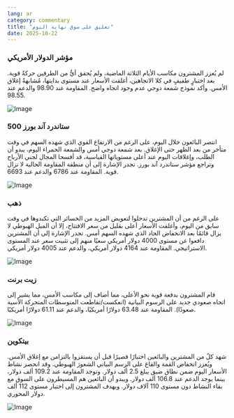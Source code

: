 ```yaml
---
lang: ar
category: commentary
title: "تعليق على سوق نهاية اليوم"
date: 2025-10-22
---
```


### مؤشر الدولار الأمريكي

لم يُعزز المشترون مكاسب الأيام الثلاثة الماضية، ولم يُحقق أيٌّ من الطرفين حركةً قوية. بعد اختبارٍ طفيفٍ في كلا الاتجاهين، أغلقت الأسعار عند مستوى بدايتها، مُشابهةً إغلاق الأمس. وأكد نموذج شمعة دوجي عدم وجود اتجاه واضح. المقاومة عند 98.90 والدعم عند 98.55.

![Image](https://markleighedu.github.io/img/Oct-2025/22-Oct-2025/usdindex.jpg)

### ستاندرد آند بورز 500

انتصر البائعون خلال اليوم، على الرغم من الارتفاع القوي الذي شهده السهم في وقت متأخر من بعد الظهر حتى الإغلاق. بعد شمعة دوجي أمس والشمعة الحمراء اليوم، يبدو أن الطلب، وإغلاقات اليوم عند أعلى مستوياتها القياسية، قد أفسحا المجال لجني الأرباح وتراجع مؤشر ستاندرد آند بورز. تجدر الإشارة إلى أن منطقة المقاومة الحالية لا تزال قوية. المقاومة عند 6786 والدعم عند 6693.

![Image](https://markleighedu.github.io/img/Oct-2025/22-Oct-2025/sp500.jpg)

### ذهب

على الرغم من أن المشترين تدخلوا لتعويض المزيد من الخسائر التي تكبدوها في وقت سابق من اليوم، وأغلقت الأسعار أعلى بقليل من سعر الافتتاح، إلا أن الميل الهبوطي لا يزال قائمًا بعد الانخفاض الحاد الذي شهده السهم أمس. تجدر الإشارة إلى أن المشترين دافعوا عن مستوى 4000 دولار أمريكي سعيًا منهم إلى تثبيت سعر عند المستوى الاستراتيجي. المقاومة عند 4164 دولار أمريكي، والدعم عند 4005 دولار أمريكي.

![Image](https://markleighedu.github.io/img/Oct-2025/22-Oct-2025/gold.jpg)

### زيت برنت

قام المشترون بدفعة قوية نحو الأعلى، مما أضاف إلى مكاسب الأمس، مما يشير إلى اتجاه صعودي جديد على الرسوم البيانية (انعكست/تقاطعت المتوسطات المتحركة الأسية صعودًا). المقاومة عند 63.48 دولارًا أمريكيًا، والدعم عند 61.11 دولارًا أمريكيًا.

![Image](https://markleighedu.github.io/img/Oct-2025/22-Oct-2025/brentoil.jpg)

### بيتكوين

شهد كلٌ من المشترين والبائعين اختبارًا قصيرًا قبل أن يستقروا بالتزامن مع إغلاق الأمس. ويُعزز انخفاض القمة والقاع على الرسم البياني الشعورَ الهبوطي. وقد انحصر نشاط الأسعار اليوم ضمن نطاق ضيق يبلغ 2.5 ألف دولار. وتوجد المقاومة عند 109.2 ألف دولار، بينما يوجد الدعم عند 106.8 ألف دولار. ويبدو أن البائعين هم المسيطرون على السوق مع بقاء النشاط دون مستوى 110 آلاف دولار. ويهدف المشترون إلى اختبار مستوى 112 ألف دولار المحوري.

![Image](https://markleighedu.github.io/img/Oct-2025/22-Oct-2025/bitcoin.jpg)


